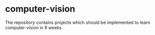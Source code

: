 # computer-vision
The repository contains projects which should be implemented to learn computer-vision in 8 weeks

